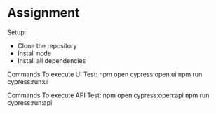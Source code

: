 # Assignment

Setup:
- Clone the repository
- Install node
- Install all dependencies

Commands To execute UI Test:
npm open cypress:open:ui
npm run cypress:run:ui

Commands To execute API Test:
npm open cypress:open:api
npm run cypress:run:api


